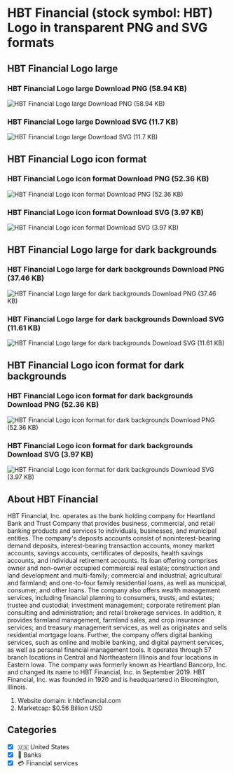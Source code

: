# HBT Financial (stock symbol: HBT) Logo in transparent PNG and SVG formats

## HBT Financial Logo large

### HBT Financial Logo large Download PNG (58.94 KB)

![HBT Financial Logo large Download PNG (58.94 KB)](/img/orig/HBT_BIG-c4a4ef58.png)

### HBT Financial Logo large Download SVG (11.7 KB)

![HBT Financial Logo large Download SVG (11.7 KB)](/img/orig/HBT_BIG-66d2d182.svg)

## HBT Financial Logo icon format

### HBT Financial Logo icon format Download PNG (52.36 KB)

![HBT Financial Logo icon format Download PNG (52.36 KB)](/img/orig/HBT-9302eeca.png)

### HBT Financial Logo icon format Download SVG (3.97 KB)

![HBT Financial Logo icon format Download SVG (3.97 KB)](/img/orig/HBT-cdb0e7ed.svg)

## HBT Financial Logo large for dark backgrounds

### HBT Financial Logo large for dark backgrounds Download PNG (37.46 KB)

![HBT Financial Logo large for dark backgrounds Download PNG (37.46 KB)](/img/orig/HBT_BIG.D-30ac4781.png)

### HBT Financial Logo large for dark backgrounds Download SVG (11.61 KB)

![HBT Financial Logo large for dark backgrounds Download SVG (11.61 KB)](/img/orig/HBT_BIG.D-a479544b.svg)

## HBT Financial Logo icon format for dark backgrounds

### HBT Financial Logo icon format for dark backgrounds Download PNG (52.36 KB)

![HBT Financial Logo icon format for dark backgrounds Download PNG (52.36 KB)](/img/orig/HBT.D-a56e3a07.png)

### HBT Financial Logo icon format for dark backgrounds Download SVG (3.97 KB)

![HBT Financial Logo icon format for dark backgrounds Download SVG (3.97 KB)](/img/orig/HBT.D-c02f5376.svg)

## About HBT Financial

HBT Financial, Inc. operates as the bank holding company for Heartland Bank and Trust Company that provides business, commercial, and retail banking products and services to individuals, businesses, and municipal entities. The company's deposits accounts consist of noninterest-bearing demand deposits, interest-bearing transaction accounts, money market accounts, savings accounts, certificates of deposits, health savings accounts, and individual retirement accounts. Its loan offering comprises owner and non-owner occupied commercial real estate; construction and land development and multi-family; commercial and industrial; agricultural and farmland; and one-to-four family residential loans, as well as municipal, consumer, and other loans. The company also offers wealth management services, including financial planning to consumers, trusts, and estates; trustee and custodial; investment management; corporate retirement plan consulting and administration; and retail brokerage services. In addition, it provides farmland management, farmland sales, and crop insurance services; and treasury management services, as well as originates and sells residential mortgage loans. Further, the company offers digital banking services, such as online and mobile banking, and digital payment services, as well as personal financial management tools. It operates through 57 branch locations in Central and Northeastern Illinois and four locations in Eastern Iowa. The company was formerly known as Heartland Bancorp, Inc. and changed its name to HBT Financial, Inc. in September 2019. HBT Financial, Inc. was founded in 1920 and is headquartered in Bloomington, Illinois.

1. Website domain: ir.hbtfinancial.com
2. Marketcap: $0.56 Billion USD


## Categories
- [x] 🇺🇸 United States
- [x] 🏦 Banks
- [x] 💳 Financial services
